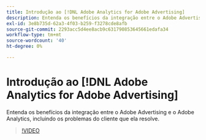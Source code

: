```yaml
---
title: Introdução ao [!DNL Adobe Analytics for Adobe Advertising]
description: Entenda os benefícios da integração entre o Adobe Advertising e o Adobe Analytics, incluindo os problemas do cliente que ela resolve.
exl-id: 3e8b735d-62a3-4f03-b259-f3278cde8afb
source-git-commit: 2293acc5d4ee8acb9c631790853645661edafa34
workflow-type: tm+mt
source-wordcount: '40'
ht-degree: 0%

---
```


# Introdução ao [!DNL Adobe Analytics for Adobe Advertising]

Entenda os benefícios da integração entre o Adobe Advertising e o Adobe Analytics, incluindo os problemas do cliente que ela resolve.

>[!VIDEO](https://video.tv.adobe.com/v/33491)
